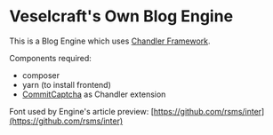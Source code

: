 # Veselcraft's Own Blog Engine

This is a Blog Engine which uses [Chandler Framework](https://github.com/openvk/chandler).

Components required:
* composer
* yarn (to install frontend)
* [CommitCaptcha](https://github.com/openvk/commitcaptcha) as Chandler extension

Font used by Engine's article preview: [https://github.com/rsms/inter](https://github.com/rsms/inter)
